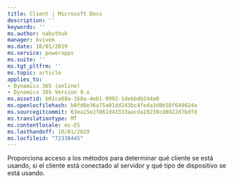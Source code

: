 ```yaml
---
title: Client | Microsoft Docs
description: ''
keywords: ''
ms.author: nabuthuk
manager: kvivek
ms.date: 10/01/2019
ms.service: powerapps
ms.suite: ''
ms.tgt_pltfrm: ''
ms.topic: article
applies_to:
- Dynamics 365 (online)
- Dynamics 365 Version 9.x
ms.assetid: b01ca88a-168a-4eb1-9992-1debbdb244a0
ms.openlocfilehash: b8fd0e36a75a01dd243bc4feda3d0b58f649024a
ms.sourcegitcommit: 63ea15e2f861d43333aacda19230cd8922d7bdfd
ms.translationtype: MT
ms.contentlocale: es-ES
ms.lasthandoff: 10/01/2019
ms.locfileid: "72338445"
---
```

Proporciona acceso a los métodos para determinar qué cliente se está usando, si el cliente está conectado al servidor y qué tipo de dispositivo se está usando.
